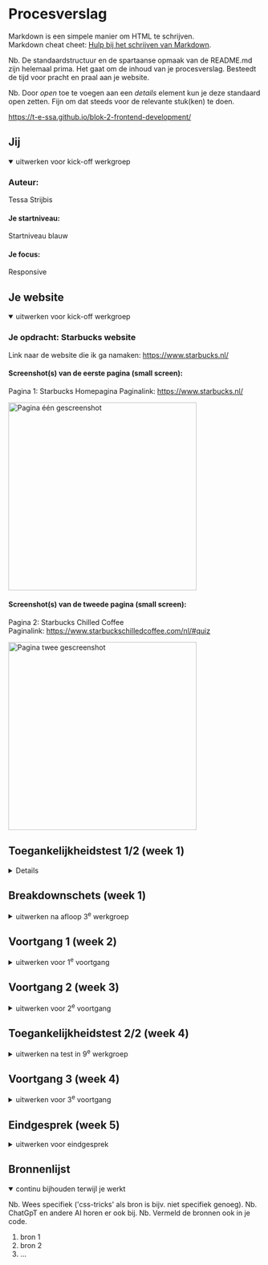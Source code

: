 # Procesverslag
Markdown is een simpele manier om HTML te schrijven.  
Markdown cheat cheet: [Hulp bij het schrijven van Markdown](https://github.com/adam-p/markdown-here/wiki/Markdown-Cheatsheet).

Nb. De standaardstructuur en de spartaanse opmaak van de README.md zijn helemaal prima. Het gaat om de inhoud van je procesverslag. Besteedt de tijd voor pracht en praal aan je website.

Nb. Door *open* toe te voegen aan een *details* element kun je deze standaard open zetten. Fijn om dat steeds voor de relevante stuk(ken) te doen.

https://t-e-ssa.github.io/blok-2-frontend-development/



## Jij

<details open>
  <summary>uitwerken voor kick-off werkgroep</summary>

  ### Auteur:
  Tessa Strijbis

  #### Je startniveau:
  Startniveau blauw

  #### Je focus:
  Responsive
 
</details>





## Je website

<details open>
  <summary>uitwerken voor kick-off werkgroep</summary>

  ### Je opdracht: Starbucks website
  Link naar de website die ik ga namaken: https://www.starbucks.nl/

  #### Screenshot(s) van de eerste pagina (small screen): 
  Pagina 1: Starbucks Homepagina 
  Paginalink: https://www.starbucks.nl/

  <img src="readme-images/pagina_1.png" width="375px" alt="Pagina één gescreenshot">
  
  
  #### Screenshot(s) van de tweede pagina (small screen):
  Pagina 2: Starbucks Chilled Coffee   
  Paginalink: https://www.starbuckschilledcoffee.com/nl/#quiz

  <img src="readme-images/pagina_2.png" width="375px" alt="Pagina twee gescreenshot">
</details>



## Toegankelijkheidstest 1/2 (week 1)

<details>
  Website starbucks.nl
Test 1 door Tessa Strijbis

**Content**
1.	Duidelijk taalgebruik en vermijd stijlfiguren, idiomen en ingewikkelde metaforen.
2.	Zorg ervoor dat de inhoud van knoppen, links en labels (in formulieren) uniek en beschrijvend zijn. 

Opmerkingen - Content
Op de site van Starbucks op een “Nederlandse” versie worden soms ook Engelse termen gebruikt. Dit is bijvoorbeeld terug te zien in de hoofdnavigatie bovenaan de pagina, waarbij de volgende onderdelen staan: Menu, Our Coffees, Bezorging, Verantwoordelijkheid, Carrière, Studentenkorting.

Bij het zoeken naar een locatie waar de klant met zijn/haar studentenkaart 20% korting krijgt op één drankje of één food item naar keuze, staan de vestigingen niet op alfabetische volgorde gerangschikt en moet de klant alle vestigingen afgaan om de juiste te kunnen vinden. Sorteren of filteren is hierbij ook niet mogelijk. 

Het taalgebruik verder is over het algemeen niet lastig verwoord en erg duidelijk. 
Wel staan er op de pagina “Onze koffie” veel knoppen die niet direct aangeven waar ze naar toe wijzen. De knoppen hebben dan bijvoorbeeld de namen “Medium Roasts” of “Blonde Roasts”.


**Global code**
1.	Valideer uw HTML.
2.	Gebruik een lang-attribuut op het HTML-element.
3.	Geef elke pagina een unieke titel.
4.	Zorg ervoor dat viewport-zoom niet is uitgeschakeld.

Opmerkingen – Global code
Bij het valideren komen er heel veel info’s, waarschuwingen en een aantal error’s in beeld. Ondanks dat de website goed functioneert, maakt dit het lastiger voor een screenreader om soepel door de website te gaan. Dit zou dus zeker verbeterd mogen worden.
Het HTML-element bevat inderdaad een lang-attribuut. Verder bevat elke pagina een unieke titel en de viewport-zoom is ingeschakeld. 


**Keyboard**
Het is belangrijk dat uw interface en content bediend en genavigeerd kunnen worden met behulp van een toetsenbord. Sommige mensen kunnen geen muis gebruiken of gebruiken andere ondersteunde technologieën die mogelijk niet toestaan om te zweven of nauwkeurig te klikken. 

1.	Zorg dat er een zichtbare focusstijl is voor interactieve elementen die worden genavigeerd (tab en shift + tab) via toetsenbordinvoer. 
2.	Controleer of de focusvolgorde van het toetsenbord overeenkomt met de visuele lay-out. 

Opmerkingen – Keyboard
De focusstijl voor interactieve elementen wordt aangegeven door een groene rand om de elementen heen. Dit is duidelijk zichtbaar.
De focusvolgorde komt over het algemeen overeen met de visuele lay-out, maar toch zijn er plekken die worden overgeslagen als het gaat om de site verkennen met het toetsenbord. Kijk bijvoorbeeld naar de pagina “Onze koffies”. Op deze pagina kom je met alleen het toetsenbord niet bij de knop “Bestel nu”, terwijl dat juist zo’n belangrijke knop is.

**Mobiel en aanraking**
Waar u op moet letten bij mobiele ervaringen. 
1.	Controleer of de site in elke gewenste richting kan worden gedraaid. 
2.	Horizontaal scrollen verwijderen.
3.	Zorg ervoor dat knop- en linkpictogrammen eenvoudig geactiveerd kunnen worden (grootte en positie).
4.	Zorg voor voldoende ruimte tussen interactieve items, zodat er een scrollgebied ontstaat. 

Opmerkingen – Mobiel en aanraking
De Starbucks site ondersteunt zowel portret- als landschapsweergave goed. Horizontaal scrollen is ook niet van toepassing bij de site. Verder zijn de knoppen op de site over het algemeen groot genoeg. De links daarentegen zouden wel extra ruimte mogen krijgen, zodat het voor de gebruiker makkelijker wordt om de juiste aan te kunnen klikken. Tot slot is de ruimte tussen de interactieve items voldoende. 


**Koppen**
Koptekstelementen (h1, h2, h3, etc.) helpen de inhoud van de pagina op te delen in gerelateerde “brokken” informatie. Ze zijn ongelooflijk belangrijk om mensen die ondersteunende technologie gebruiken te helpen de betekenis van een pagina of weergave te begrijpen.

1.	Gebruik kopteksten om inhoud te introduceren.
2.	Gebruik slechts één h1-element per pagina of weergave.
3.	Koptekstelementen moeten in een logische volgorde worden geschreven.
4.	Sla geen kopniveaus over. 

Opmerkingen – Koppen
Koppen worden goed gebruikt om inhoud te introduceren en de pagina’s hebben slechts één h1-element per pagina of weergave. De koppen volgen meestal een logische volgorde, maar soms worden sommige niveaus overgeslagen. Dan wordt er wel gebruik gemaakt van een h2 of een h4, maar dan is er nergens op die pagina een h3 gebruikt.


**Lijsten**
Lijstelementen laten mensen weten of een verzameling items gerelateerd is, of ze opeenvolgend zijn en hoeveel items er in de lijstgroepering aanwezig zijn.

1.	Gebruik lijstelementen (ol-, ul- en di-elementen) voor de lijstinhoud.

Opmerkingen – Lijsten
Lijsten worden meestal correct opgebouwd met ul- en ol-elementen. 


**Afbeeldingen**
Afbeeldingen zijn een veelvoorkomend onderdeel van de meeste websites. Zorg ervoor dat iedereen ervan kan genieten.
1.	Zorg ervoor dat alle img-elementen een alt-attribuut hebben.
2.	Zorg ervoor dat decoratieve afbeeldingen lege attribuutwaarden (null alt) gebruiken.
3.	Bied een tekstueel alternatief voor complexe afbeeldingen zoals grafieken, en kaarten.
4.	Voor afbeeldingen die tekst bevatten, zorg ervoor dat de alt-beschrijving de tekst van de afbeelding bevat.

Opmerkingen – Afbeeldingen
Niet alle afbeeldingen zijn voorzien van een alt-attribuut. Dit is wel erg belangrijk voor het gebruik van een screenreader. Verder heeft de kaart op de homepagina geen beschrijvende tekst die verteld wat er op die kaart te zien is.

**Media (Video en Audio)**
Media omvatten content zoals vooraf opgenomen en live audio en video.
1.	Zorg ervoor dat de media niet automatisch wordt afgespeeld.
2.	Controleer of alle media gepauzeerd kunnen worden.
3.	Video – Controleer of er ondertiteling aanwezig is.
4.	Audio – Controleer of er transcripties beschikbaar zijn.

Opmerking – Media
Bij de pagina “Verantwoordelijkheid” is goed te zien hoe media niet automatisch wordt afgespeeld en juist een play- en pauzeknop bevat, maar op de pagina “Starbucks Ready tot Drink” is te zien hoe media juist automatisch al afspeelt en hier is ook geen play- en pauzeknop aanwezig. Op de pagina “Verantwoordelijkheid is de video een link naar een YouTube video. Hierbij is ondertiteling aanwezig maar geen transcriptie. Als je kijkt naar de pagina “Starbucks Ready to Drink” is er helemaal ondertiteling aanwezig of transcriptie. Er wordt in deze video’s niet gesproken dus ondertiteling is hier geen noodzaak.


**Controles**
Bedieningselementen zijn interactie elementen, zoals koppelingen en knoppen, waarmee een gebruiker naar een bestemming kan navigeren of een actie kan uitvoeren.
1.	Gebruik het a-element voor links.
2.	Zorg ervoor dat links herkenbaar zijn als links.
3.	Zorg ervoor dat de besturingselementen de status :focus hebben.
4.	Gebruik het knopelement voor knoppen.
5.	Zorg voor skiplink en zorg ervoor dat deze zichtbaar is wanneer de focus erop staat.
6.	Identificeer links die een nieuwe tabblad of venster worden geopend. 

Opmerkingen – Controles
De links zijn correct weergegeven met a-elementen. De meeste links zijn duidelijk herkenbaar, alleen in de footer van de site is niet meteen duidelijk te zien dat sommige onderdelen ook links zijn. Besturingselementen hebben een focusstatus. Deze focusstatus zou wel eventueel iets consistenter worden toegepast. Verder zijn de knoppen correct weergegeven met button-elementen. Er is geen zichtbare skiplink aanwezig. Het toevoegen van een skiplink kan navigatie voor toetsenbord gebruikers sterk verbeteren. Als laatste worden links die in nieuwe tabbladen worden geopend niet altijd aangekondigd. 


**Verschijning**
Hoe de inhoud van uw website-app er in een bepaalde situatie uitziet.
1.	Controleer of de donkere en lichte modus worden ondersteund.
2.	Controleer of de modus met hoog contrast wordt ondersteund.
3.	Vergroot de tekstgrootte naar 200%.
4.	Zorg ervoor dat kleur niet de enige manier is om informatie over te brengen.

Opmerkingen – Verschijning
De site ondersteunt geen donkere modus en een hoog contrastmodus wordt niet volledig ondersteund. De tekst vergroten tot 200% zorgt er wel voor dat de lay-out grotendeels intact blijft. Er wordt op de site goed rekeningen mee gehouden dat kleur niet de enige manier is om informatie over te brengen.


**Animatie**
Content die beweegt, hetzij uit zichzelf, hetzij wanneer deze wordt geactiveerd door een persoon die een besturingselement activeert. 
1.	Zorg ervoor dat de animaties subtiel zijn en niet te veel opvallen. 
2.	Zorg voor een mechanisme om de achtergrondvideo te pauzeren.
3.	Zorg ervoor dat alle animaties voldoen aan de media query prefers-reduced-motion.

Opmerkingen – Animatie
De animaties zijn over het algemeen subtiel en niet erg afleidend. Er is zoals eerder als verteld niet overal een mogelijkheid om achtergrondvideo’s te pauzeren. Verder houdt de website geen rekening met de prefers-reduced-motion-instelling. 


**Kleurcontrast**
Kleurcontrast is de leesbaarheid van kleuren als ze naast en op elkaar worden geplaatst.
1.	Controleer het contrast voor alle tekst van normale grootte.
2.	Controleer het contrast voor alle grote tekst.
3.	Controleer het contrast voor alle pictogrammen.
4.	Controleer tekst die afbeeldingen of video overlapt.
5.	Controleer aangepaste :selectiekleuren.

Opmerkingen - Kleurcontrast
Het contrast van bijna alle tekst van normale grootte is voldoende. In de footer van de site staat onderaan wel tekst/links die een minder goed contrast hebben doordat die onderdelen een donkere kleur tekst hebben en de achtergrond is daar ook al donker van kleur. Het contrast voor alle grote tekst en pictogrammen is wel helemaal voldoende. Ook de tekst die afbeeldingen of video overlapt bevat voldoende contrast. Dit geld ook voor de aangepaste selectiekleuren.



  ### Bevindingen
  Conclusie van test 1


Taalgebruik
1.	Vermijd het gebruik van Engelse termen in een Nederlandse versie van de website.

Navigatie en toegankelijkheid
1.	Zorg ervoor dat vestigingen voor studentenkorting op alfabetische volgorde wordt weergegeven.
2.	Maak de knoppen op de pagina “Onze koffie” duidelijker door ze beschrijvend te maken.
3.	Voeg een zichtbare skiplink toe om navigatie voor toetsenbordgebruikers simpelere te maken.

Algemene code
1.	Verbeter de HTML-validatie door foutmeldingen en waarschuwingen aan te pakken.
2.	Zorg ervoor dat alle afbeeldingen een alt-attribuut hebben en dat eventuele decoratieve afbeeldingen een leeg alt-attribuut krijgen.

Toetsenbordbediening
1.	Verbeter de focusvolgorde, vooral op de pagina “Onze koffie”, zodat de belangrijkste knoppen toegankelijk zijn via toetsenbordbediening.

Besturingselementen en links
1.	Zorg ervoor dat links meer ruimte krijgen zodat ze makkelijker aanklikbaar zijn op mobiele apparaten.
2.	Maak alle links in de footer van de site duidelijk leesbaar en herkenbaar.
3.	Zorg ervoor dat alle links die een nieuw tabblad openen goed worden aangeduid.

Koppen en lijsten
1.	Zorg ervoor dat knoppen op de pagina’s in een logische volgorde worden gebruikt, zonder niveaus over te slaan. 

Media
1.	Zorg ervoor dat op alle pagina’s media niet automatisch afspeelt, en dat er pauze- en afspeelknoppen aanwezig zijn.
2.	Voeg waar nodig transcripties toe.
3.	Zorg ervoor dat de reduced-motion-instelling wordt toegepast op de site als de gebruiker dit heeft aangegeven.

Contrast 
1.	Ondersteun donkere modus en een hoog contrastmodus
  
</details>



## Breakdownschets (week 1)

<details>
  <summary>uitwerken na afloop 3<sup>e</sup> werkgroep</summary>

  ### de hele pagina: 
  <img src="readme-images/breakdown_schets-pagina_1.png" width="375px" alt="breakdown van de gehele eerste pagina">
  <img src="readme-images/breakdown_schets-pagina_2.png" width="375px" alt="breakdown van de gehele tweede pagina">

  ### dynamisch deel (bijv menu): 
  <img src="readme-images/breakdown_schets-menu.png" width="375px" alt="breakdown van een menu">

</details>





## Voortgang 1 (week 2)

<details>
  <summary>uitwerken voor 1<sup>e</sup> voortgang</summary>

  ### Stand van zaken
  hier dit ging goed & dit was lastig (neem ook screenshots op van delen van je website en code)


  ### Agenda voor meeting
  samen met je groepje opstellen

  | student 1      | student 2          | student 3    | student 4        |
  | ---            | ---                | ---          | ---              |
  | dit bespreken  | en dit             | en ik dit    | en dan ik dat    |
  | en dat ook nog | dit als er tijd is | nog een punt | dit wil ik zeker |
  | ...            | ...                | ...          | ...              |


  ### Verslag van meeting
  hier na afloop snel de uitkomsten van de meeting vastleggen

  - punt 1
  - punt 2
  - nog een punt
  - ...

</details>





## Voortgang 2 (week 3)

<details>
  <summary>uitwerken voor 2<sup>e</sup> voortgang</summary>

  ### Stand van zaken
  hier dit ging goed & dit was lastig (neem ook screenshots op van delen van je website en code)


  ### Agenda voor meeting
  samen met je groepje opstellen

  | student 1      | student 2          | student 3    | student 4        |
  | ---            | ---                | ---          | ---              |
  | dit bespreken  | en dit             | en ik dit    | en dan ik dat    |
  | en dat ook nog | dit als er tijd is | nog een punt | dit wil ik zeker |
  | ...            | ...                | ...          | ...              |


  ### Verslag van meeting
  hier na afloop snel de uitkomsten van de meeting vastleggen

  - punt 1
  - punt 2
  - nog een punt
- ...

</details>





## Toegankelijkheidstest 2/2 (week 4)

<details>
  <summary>uitwerken na test in 9<sup>e</sup> werkgroep</summary>

  ### Bevindingen
  Lijst met je bevindingen die in de test naar voren kwamen (geef ook aan wat er verbeterd is):

</details>





## Voortgang 3 (week 4)

<details>
  <summary>uitwerken voor 3<sup>e</sup> voortgang</summary>

  ### Stand van zaken
  hier dit ging goed & dit was lastig (neem ook screenshots op van delen van je website en code)


  ### Agenda voor meeting
  samen met je groepje opstellen

  | student 1      | student 2          | student 3    | student 4        |
  | ---            | ---                | ---          | ---              |
  | dit bespreken  | en dit             | en ik dit    | en dan ik dat    |
  | en dat ook nog | dit als er tijd is | nog een punt | dit wil ik zeker |
  | ...            | ...                | ...          | ...              |


  ### Verslag van meeting
  hier na afloop snel de uitkomsten van de meeting vastleggen

  - punt 1
  - punt 2
  - nog een punt
  - ...

</details>





## Eindgesprek (week 5)

<details>
  <summary>uitwerken voor eindgesprek</summary>

  ### Je uitkomst - karakteristiek screenshots:
  <img src="readme-images/dummy-plaatje.jpg" width="375px" alt="uitomst opdracht 1">


  ### Dit ging goed/Heb ik geleerd: 
  Korte omschrijving met plaatjes

  <img src="readme-images/dummy-plaatje.jpg" width="375px" alt="top">


  ### Dit was lastig/Is niet gelukt:
  Korte omschrijving met plaatjes

  <img src="readme-images/dummy-plaatje.jpg" width="375px" alt="bummer">
</details>





## Bronnenlijst

<details open>
  <summary>continu bijhouden terwijl je werkt</summary>

  Nb. Wees specifiek ('css-tricks' als bron is bijv. niet specifiek genoeg). 
  Nb. ChatGpT en andere AI horen er ook bij.
  Nb. Vermeld de bronnen ook in je code.

  1. bron 1
  2. bron 2
  3. ...

</details>
